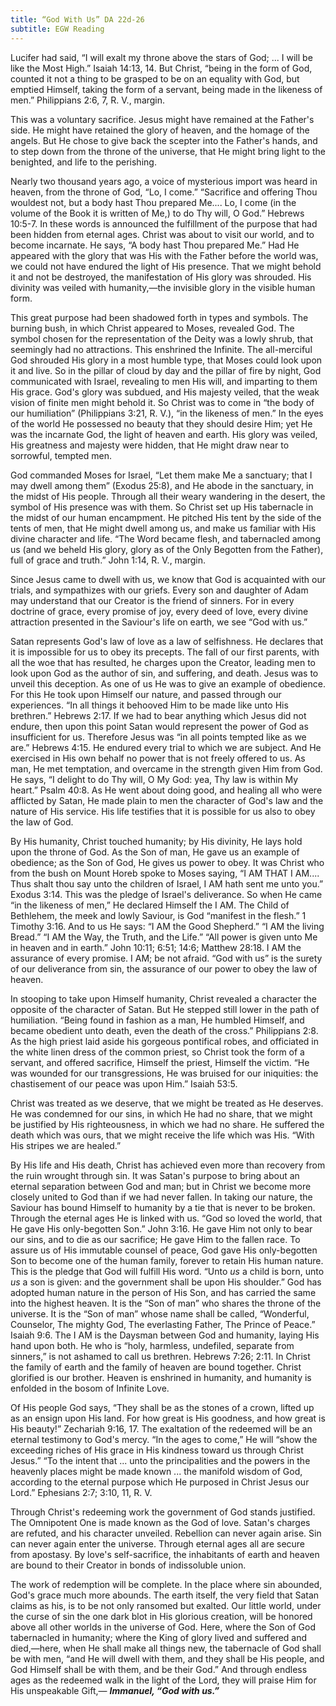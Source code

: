```yaml
---
title: “God With Us” DA 22d-26
subtitle: EGW Reading
---
```


Lucifer had said, “I will exalt my throne above the stars of God; ... I will be like the Most High.” Isaiah 14:13, 14. But Christ, “being in the form of God, counted it not a thing to be grasped to be on an equality with God, but emptied Himself, taking the form of a servant, being made in the likeness of men.” Philippians 2:6, 7, R. V., margin.

This was a voluntary sacrifice. Jesus might have remained at the Father's side. He might have retained the glory of heaven, and the homage of the angels. But He chose to give back the scepter into the Father's hands, and to step down from the throne of the universe, that He might bring light to the benighted, and life to the perishing.

Nearly two thousand years ago, a voice of mysterious import was heard in heaven, from the throne of God, “Lo, I come.” “Sacrifice and offering Thou wouldest not, but a body hast Thou prepared Me.... Lo, I come (in the volume of the Book it is written of Me,) to do Thy will, O God.” Hebrews 10:5-7. In these words is announced the fulfillment of the purpose that had been hidden from eternal ages. Christ was about to visit our world, and to become incarnate. He says, “A body hast Thou prepared Me.” Had He appeared with the glory that was His with the Father before the world was, we could not have endured the light of His presence. That we might behold it and not be destroyed, the manifestation of His glory was shrouded. His divinity was veiled with humanity,—the invisible glory in the visible human form.

This great purpose had been shadowed forth in types and symbols. The burning bush, in which Christ appeared to Moses, revealed God. The symbol chosen for the representation of the Deity was a lowly shrub, that seemingly had no attractions. This enshrined the Infinite. The all-merciful God shrouded His glory in a most humble type, that Moses could look upon it and live. So in the pillar of cloud by day and the pillar of fire by night, God communicated with Israel, revealing to men His will, and imparting to them His grace. God's glory was subdued, and His majesty veiled, that the weak vision of finite men might behold it. So Christ was to come in “the body of our humiliation” (Philippians 3:21, R. V.), “in the likeness of men.” In the eyes of the world He possessed no beauty that they should desire Him; yet He was the incarnate God, the light of heaven and earth. His glory was veiled, His greatness and majesty were hidden, that He might draw near to sorrowful, tempted men.

God commanded Moses for Israel, “Let them make Me a sanctuary; that I may dwell among them” (Exodus 25:8), and He abode in the sanctuary, in the midst of His people. Through all their weary wandering in the desert, the symbol of His presence was with them. So Christ set up His tabernacle in the midst of our human encampment. He pitched His tent by the side of the tents of men, that He might dwell among us, and make us familiar with His divine character and life. “The Word became flesh, and tabernacled among us (and we beheld His glory, glory as of the Only Begotten from the Father), full of grace and truth.” John 1:14, R. V., margin.

Since Jesus came to dwell with us, we know that God is acquainted with our trials, and sympathizes with our griefs. Every son and daughter of Adam may understand that our Creator is the friend of sinners. For in every doctrine of grace, every promise of joy, every deed of love, every divine attraction presented in the Saviour's life on earth, we see “God with us.”

Satan represents God's law of love as a law of selfishness. He declares that it is impossible for us to obey its precepts. The fall of our first parents, with all the woe that has resulted, he charges upon the Creator, leading men to look upon God as the author of sin, and suffering, and death. Jesus was to unveil this deception. As one of us He was to give an example of obedience. For this He took upon Himself our nature, and passed through our experiences. “In all things it behooved Him to be made like unto His brethren.” Hebrews 2:17. If we had to bear anything which Jesus did not endure, then upon this point Satan would represent the power of God as insufficient for us. Therefore Jesus was “in all points tempted like as we are.” Hebrews 4:15. He endured every trial to which we are subject. And He exercised in His own behalf no power that is not freely offered to us. As man, He met temptation, and overcame in the strength given Him from God. He says, “I delight to do Thy will, O My God: yea, Thy law is within My heart.” Psalm 40:8. As He went about doing good, and healing all who were afflicted by Satan, He made plain to men the character of God's law and the nature of His service. His life testifies that it is possible for us also to obey the law of God.

By His humanity, Christ touched humanity; by His divinity, He lays hold upon the throne of God. As the Son of man, He gave us an example of obedience; as the Son of God, He gives us power to obey. It was Christ who from the bush on Mount Horeb spoke to Moses saying, “I AM THAT I AM.... Thus shalt thou say unto the children of Israel, I AM hath sent me unto you.” Exodus 3:14. This was the pledge of Israel's deliverance. So when He came “in the likeness of men,” He declared Himself the I AM. The Child of Bethlehem, the meek and lowly Saviour, is God “manifest in the flesh.” 1 Timothy 3:16. And to us He says: “I AM the Good Shepherd.” “I AM the living Bread.” “I AM the Way, the Truth, and the Life.” “All power is given unto Me in heaven and in earth.” John 10:11; 6:51; 14:6; Matthew 28:18. I AM the assurance of every promise. I AM; be not afraid. “God with us” is the surety of our deliverance from sin, the assurance of our power to obey the law of heaven.

In stooping to take upon Himself humanity, Christ revealed a character the opposite of the character of Satan. But He stepped still lower in the path of humiliation. “Being found in fashion as a man, He humbled Himself, and became obedient unto death, even the death of the cross.” Philippians 2:8. As the high priest laid aside his gorgeous pontifical robes, and officiated in the white linen dress of the common priest, so Christ took the form of a servant, and offered sacrifice, Himself the priest, Himself the victim. “He was wounded for our transgressions, He was bruised for our iniquities: the chastisement of our peace was upon Him.” Isaiah 53:5.

Christ was treated as we deserve, that we might be treated as He deserves. He was condemned for our sins, in which He had no share, that we might be justified by His righteousness, in which we had no share. He suffered the death which was ours, that we might receive the life which was His. “With His stripes we are healed.”

By His life and His death, Christ has achieved even more than recovery from the ruin wrought through sin. It was Satan's purpose to bring about an eternal separation between God and man; but in Christ we become more closely united to God than if we had never fallen. In taking our nature, the Saviour has bound Himself to humanity by a tie that is never to be broken. Through the eternal ages He is linked with us. “God so loved the world, that He gave His only-begotten Son.” John 3:16. He gave Him not only to bear our sins, and to die as our sacrifice; He gave Him to the fallen race. To assure us of His immutable counsel of peace, God gave His only-begotten Son to become one of the human family, forever to retain His human nature. This is the pledge that God will fulfill His word. “Unto _us_ a child is born, unto _us_ a son is given: and the government shall be upon His shoulder.” God has adopted human nature in the person of His Son, and has carried the same into the highest heaven. It is the “Son of man” who shares the throne of the universe. It is the “Son of man” whose name shall be called, “Wonderful, Counselor, The mighty God, The everlasting Father, The Prince of Peace.” Isaiah 9:6. The I AM is the Daysman between God and humanity, laying His hand upon both. He who is “holy, harmless, undefiled, separate from sinners,” is not ashamed to call us brethren. Hebrews 7:26; 2:11. In Christ the family of earth and the family of heaven are bound together. Christ glorified is our brother. Heaven is enshrined in humanity, and humanity is enfolded in the bosom of Infinite Love.

Of His people God says, “They shall be as the stones of a crown, lifted up as an ensign upon His land. For how great is His goodness, and how great is His beauty!” Zechariah 9:16, 17. The exaltation of the redeemed will be an eternal testimony to God's mercy. “In the ages to come,” He will “show the exceeding riches of His grace in His kindness toward us through Christ Jesus.” “To the intent that ... unto the principalities and the powers in the heavenly places might be made known ... the manifold wisdom of God, according to the eternal purpose which He purposed in Christ Jesus our Lord.” Ephesians 2:7; 3:10, 11, R. V.

Through Christ's redeeming work the government of God stands justified. The Omnipotent One is made known as the God of love. Satan's charges are refuted, and his character unveiled. Rebellion can never again arise. Sin can never again enter the universe. Through eternal ages all are secure from apostasy. By love's self-sacrifice, the inhabitants of earth and heaven are bound to their Creator in bonds of indissoluble union.

The work of redemption will be complete. In the place where sin abounded, God's grace much more abounds. The earth itself, the very field that Satan claims as his, is to be not only ransomed but exalted. Our little world, under the curse of sin the one dark blot in His glorious creation, will be honored above all other worlds in the universe of God. Here, where the Son of God tabernacled in humanity; where the King of glory lived and suffered and died,—here, when He shall make all things new, the tabernacle of God shall be with men, “and He will dwell with them, and they shall be His people, and God Himself shall be with them, and be their God.” And through endless ages as the redeemed walk in the light of the Lord, they will praise Him for His unspeakable Gift,— **_Immanuel, “God with us.”_**